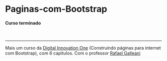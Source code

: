 # Paginas-com-Bootstrap
<h4>Curso terminado</h4><br><hr>
Mais um curso da <A href="https://digitalinnovation.one/sign-in">Digital Innovation One</a> (Construindo páginas para internet com Bootstrap), com 6 capitulos. Com o professor <a href="https://github.com/rafegal">Rafael Galleani</a>
